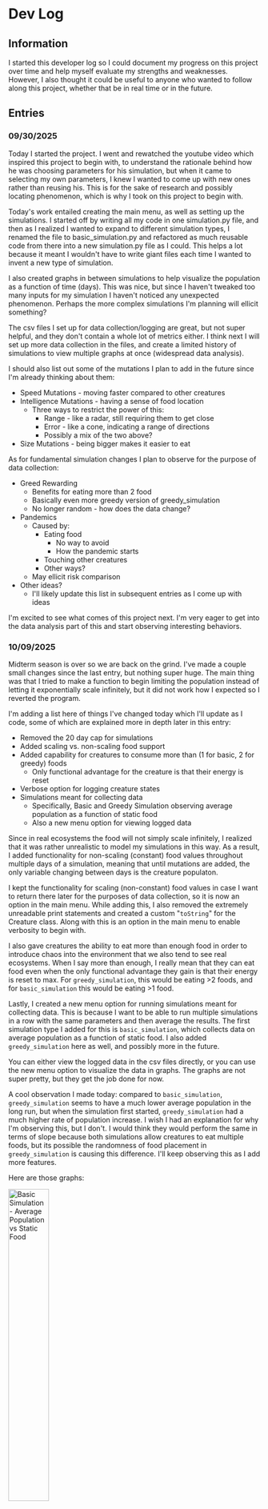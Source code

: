 # Dev Log

## Information

I started this developer log so I could document my progress on this project over time and help myself evaluate my strengths and weaknesses. However, I also thought it could be useful to anyone who wanted to follow along this project, whether that be in real time or in the future.

## Entries

### 09/30/2025
Today I started the project. I went and rewatched the youtube video which inspired this project to begin with, to understand the rationale behind how he was choosing parameters for his simulation, but when it came to selecting my own parameters, I knew I wanted to come up with new ones rather than reusing his. This is for the sake of research and possibly locating phenomenon, which is why I took on this project to begin with.

Today's work entailed creating the main menu, as well as setting up the simulations. I started off by writing all my code in one simulation.py file, and then as I realized I wanted to expand to different simulation types, I renamed the file to basic_simulation.py and refactored as much reusable code from there into a new simulation.py file as I could. This helps a lot because it meant I wouldn't have to write giant files each time I wanted to invent a new type of simulation.

I also created graphs in between simulations to help visualize the population as a function of time (days). This was nice, but since I haven't tweaked too many inputs for my simulation I haven't noticed any unexpected phenomenon. Perhaps the more complex simulations I'm planning will ellicit something?

The csv files I set up for data collection/logging are great, but not super helpful, and they don't contain a whole lot of metrics either. I think next I will set up more data collection in the files, and create a limited history of simulations to view multiple graphs at once (widespread data analysis).

I should also list out some of the mutations I plan to add in the future since I'm already thinking about them:
* Speed Mutations - moving faster compared to other creatures
* Intelligence Mutations - having a sense of food location
    * Three ways to restrict the power of this:
        * Range - like a radar, still requiring them to get close
        * Error - like a cone, indicating a range of directions
        * Possibly a mix of the two above?
* Size Mutations - being bigger makes it easier to eat

As for fundamental simulation changes I plan to observe for the purpose of data collection:
* Greed Rewarding
    * Benefits for eating more than 2 food
    * Basically even more greedy version of greedy_simulation
    * No longer random - how does the data change?
* Pandemics
    * Caused by:
        * Eating food
            * No way to avoid
            * How the pandemic starts
        * Touching other creatures
        * Other ways?
    * May ellicit risk comparison
* Other ideas?
    * I'll likely update this list in subsequent entries as I come up with ideas

I'm excited to see what comes of this project next. I'm very eager to get into the data analysis part of this and start observing interesting behaviors.

### 10/09/2025

Midterm season is over so we are back on the grind. I've made a couple small changes since the last entry, but nothing super huge. The main thing was that I tried to make a function to begin limiting the population instead of letting it exponentially scale infinitely, but it did not work how I expected so I reverted the program.

I'm adding a list here of things I've changed today which I'll update as I code, some of which are explained more in depth later in this entry:
- Removed the 20 day cap for simulations
- Added scaling vs. non-scaling food support
- Added capability for creatures to consume more than (1 for basic, 2 for greedy) foods
    - Only functional advantage for the creature is that their energy is reset
- Verbose option for logging creature states
- Simulations meant for collecting data
    - Specifically, Basic and Greedy Simulation observing average population as a function of static food
    - Also a new menu option for viewing logged data

Since in real ecosystems the food will not simply scale infinitely, I realized that it was rather unrealistic to model my simulations in this way. As a result, I added functionality for non-scaling (constant) food values throughout multiple days of a simulation, meaning that until mutations are added, the only variable changing between days is the creature populaton.

I kept the functionality for scaling (non-constant) food values in case I want to return there later for the purposes of data collection, so it is now an option in the main menu. While adding this, I also removed the extremely unreadable print statements and created a custom "`toString`" for the Creature class. Along with this is an option in the main menu to enable verbosity to begin with.

I also gave creatures the ability to eat more than enough food in order to introduce chaos into the environment that we also tend to see real ecosystems. When I say more than enough, I really mean that they can eat food even when the only functional advantage they gain is that their energy is reset to max. For `greedy_simulation`, this would be eating >2 foods, and for `basic_simulation` this would be eating >1 food.

Lastly, I created a new menu option for running simulations meant for collecting data. This is because I want to be able to run multiple simulations in a row with the same parameters and then average the results. The first simulation type I added for this is `basic_simulation`, which collects data on average population as a function of static food. I also added `greedy_simulation` here as well, and possibly more in the future.

You can either view the logged data in the csv files directly, or you can use the new menu option to visualize the data in graphs. The graphs are not super pretty, but they get the job done for now.

A cool observation I made today: compared to `basic_simulation`, `greedy_simulation` seems to have a much lower average population in the long run, but when the simulation first started, `greedy_simulation` had a much higher rate of population increase. I wish I had an explanation for why I'm observing this, but I don't. I would think they would perform the same in terms of slope because both simulations allow creatures to eat multiple foods, but its possible the randomness of food placement in `greedy_simulation` is causing this difference. I'll keep observing this as I add more features.

Here are those graphs:
<p>
<img src="images/bAvgPopFood.png" alt="Basic Simulation - Average Population vs Static Food" style="width:40%;" />
</p>
<p>
<img src="images/gAvgPopFood.png" alt="Greedy Simulation - Average Population vs Static Food" style="width:40%;" />
</p>

For the next couple of entries, I plan to add mutations to the simulations, starting with speed mutations. This would be useful because it would allow me to collect more data like what I collected today, but with a new variable (such as speed mutation chance). I also plan to add more simulations, such as the additional greed rewarding and pandemic simulations mentioned in the last entry.

Another thing Primer did *excellently* in his video was plotting how the most successful combinations of mutations (since they each have upsides and downsides) tended to dominate the population over time, as well as how the graph showed a trend towards an optimization of these mutations based on the environment. I definitely want to implement this in my project as well, so I will likely be working towards that in the next few entries, but it's a huge stretch so I'm not expecting it any time soon.

Smaller additions that I'll be adding next time:
- Energy being increased but not necessarily reset to max on eating food
- More detailed logging of creature states (age, energy, food eaten, mutations, etc.)
- More data collection (such as average energy, age, etc.)

Lastly, I should at least mention the topic of implementing AI into this project. I have been thinking about it, and I think it would be a really cool addition, but I also think it would be a lot of work to implement properly. I would LOVE to do some training with AI and see how it adapts, but it's important to remember that adding AI would be an entirely different branch of this project, and I don't want to get too sidetracked from my main goal of observing emergent behavior in a simulated ecosystem. So for now, I will put AI on the back burner, but I will definitely revisit it in the future if time permits. I do still value the idea of having AI and seeing how data collection changes, and that would also be a great way to extend off the great work Primer has already done.

## 10/10/2025

Before I start this entry, I feel that there is an important distinction to be made. When I mention a "simulation", I am referring to a single run of the program which may last multiple days, whereas when I mention a "day", I am referring to a single iteration of the simulation loop where creatures move around, eat food, and possibly reproduce.

The first change I made today was that I made creatures gain a fixed amount of energy (250) when they eat food, rather than having their energy reset to max. I also made it so that if a creature's energy exceeds the max energy when they eat food, it is capped at the max energy.

I was planning for my next change to be implementing mutations, but decided I wanted to do another run of data collection, this time with average population changing as a function of time (days) for both `basic_simulation` and `greedy_simulation`. I set up the code to run 40 days for each max energy level from 200 to 500 (in increments of 5) and average the population as a function of days. Below I will explain some of the graphs I observed during this.

1 Day of Basic Simulation
<p>
    <img src="images/bPopEnergy1.png" alt="Basic Simulation - 1 Day Population vs Energy" style="width:40%;"/>
</p>

3 Days of Greedy Simulation
<p>
    <img src="images/gPopEnergy1.png" alt="Greedy Simulation - 1 Day Population vs Energy (1)" style="width:33%;" />
    <img src="images/gPopEnergy2.png" alt="Greedy Simulation - 1 Day Population vs Energy (2)" style="width:33%;" />
    <img src="images/gPopEnergy3.png" alt="Greedy Simulation - 1 Day Population vs Energy (3)" style="width:33%;" />
</p>

As you can tell, on the small scale the basic simulation tends to be more volatile (with frequent high and low population spikes), but in the long run tends to remain around the same average population. The greedy simulation, on the other hand, tends to be much more stable on the small scale, but in the long run tends to have a much more volatile average population.

This is *especially* apparent when you look at the average population graphs as a function of energy:

Volatile Basic and Greedy Simulation
<p>
    <img src="images/bAvgPopEnergyVolatile.png" alt="Basic Simulation - Population vs Energy" style="width:40%;"/>
    <img src="images/gAvgPopEnergyVolatile.png" alt="Greedy Simulation - Population vs Energy" style="width:40%;" />
</p>

Notice how much more consistent the volatility is in the greedy simulation compared to the basic simulation. This is likely because of the fact that in the greedy simulation, food is placed randomly, it only takes 1 day of bad luck to cause a significant population drop, and those drops have a much more significant effect on the average population. To help view general trends in these graphs, I also created "smoothed" versions of them, cutting out the line for extremities and plotting them as scatter points instead:

Smoothed Basic and Greedy Simulation
<p>
    <img src="images/bAvgPopEnergy.png" alt="Basic Simulation - Average Population vs Energy" style="width:40%;"/>
    <img src="images/gAvgPopEnergy.png" alt="Greedy Simulation - Average Population vs Energy" style="width:40%;" />
</p>

Even so, it's still difficult to view the general trend of the greedy simulations due to consistent volatility. However, the higher the energy, the less volatile the population seems to be, which makes sense because creatures can move around more and have a higher chance of finding food and building a stable population.

An interesting and related phenomenon to explore at a later date would be finding the minimum population that (with little error) guarantees long-term survival of the population in a given ecosystem. In other words, is there a specific number/threshold of creatures that, if the population reaches it, the population is guaranteed to live for a significant amount of time (or forever)? Or perhaps the inverse: if the population drops below it, the population is guaranteed to go extinct?

In terms of project functionality, today was mostly QOL improvements and data collection. I did not add mutations as I had planned, but I think it was worth it to collect this data first. Now, I am ready to move on to mutations, which I will likely start on in the next entry.